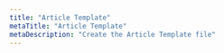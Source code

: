 ```yaml
---
title: "Article Template"
metaTitle: "Article Template"
metaDescription: "Create the Article Template file"
---
```

